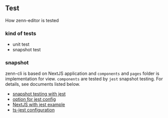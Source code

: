 ## Test

How zenn-editor is tested
### kind of tests
- unit test
- snapshot test

### snapshot

zenn-cli is based on NextJS application and `components` and `pages` folder is implementation for view.
`components` are tested by `jest` snapshot testing.
For details, see documents listed below.

- [snapshot testing with jest](https://jestjs.io/docs/ja/snapshot-testing)
- [option for jest config](https://jestjs.io/docs/ja/configuration)
- [NextJS with jest example](https://github.com/vercel/next.js/tree/master/examples/with-jest)
- [ts-jest configuration](https://kulshekhar.github.io/ts-jest/user/config/)
